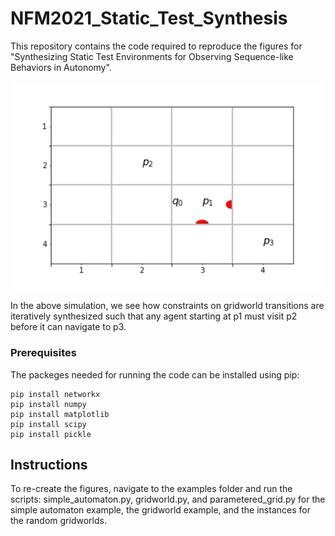 # NFM2021_Static_Test_Synthesis

This repository contains the code required to reproduce the figures for "Synthesizing Static Test Environments for Observing Sequence-like Behaviors in Autonomy".
<p align="center">
<img src="https://github.com/abadithela/NFM2021_Static_Test_Synthesis/blob/main/examples/movie_ex2.gif" width="500" />
</p>

In the above simulation, we see how constraints on gridworld transitions are iteratively synthesized such that any agent starting at p1 must visit p2 before it can navigate to p3.
### Prerequisites

The packeges needed for running the code can be installed using pip:

```
pip install networkx
pip install numpy
pip install matplotlib
pip install scipy
pip install pickle
```
## Instructions

To re-create the figures, navigate to the examples folder and run the scripts: simple_automaton.py, gridworld.py, and parametered_grid.py for the simple automaton example, the gridworld example, and the instances for the random gridworlds.
